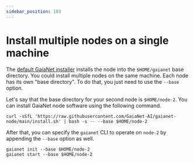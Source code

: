 ```yaml
---
sidebar_position: 103
---
```


# Install multiple nodes on a single machine

The [default GaiaNet installer](../quick-start) installs the node into the `$HOME/gaianet` base directory. 
You could install multiple nodes on the same machine. Each node has its own "base directory".
To do that, you just need to use the `--base` option. 

Let's say that the base directory for your second node is `$HOME/node-2`.
You can install GaiaNet node software using the following command.

```
curl -sSfL 'https://raw.githubusercontent.com/GaiaNet-AI/gaianet-node/main/install.sh' | bash -s -- --base $HOME/node-2
```

After that, you can specify the `gaianet` CLI to operate on `node-2` by appending the `--base` option as well.

```
gaianet init --base $HOME/node-2
gaianet start --base $HOME/node-2
```

